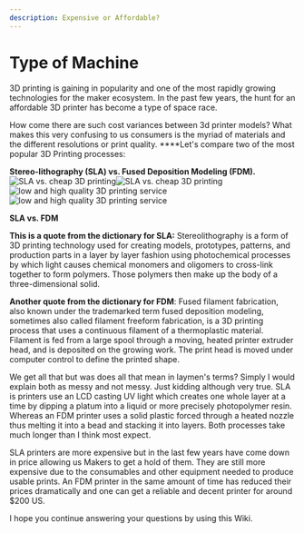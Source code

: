 ```yaml
---
description: Expensive or Affordable?
---
```


# Type of Machine

3D printing is gaining in popularity and one of the most rapidly growing technologies for the maker ecosystem. In the past few years, the hunt for an affordable 3D printer has become a type of space race.

How come there are such cost variances between 3d printer models? What makes this very confusing to us consumers is the myriad of materials and the different resolutions or print quality. ****Let's compare two of the most popular 3D Printing processes:

**Stereo-lithography \(SLA\) vs. Fused Deposition Modeling \(FDM\).**  
![SLA vs. cheap 3D printing](https://static.wixstatic.com/media/6684a8_a351b748c4784ffeb72887bbedfca847~mv2_d_4875_1668_s_2.jpg/v1/fit/w_300,h_300,al_c,q_5/file.jpg)![SLA vs. cheap 3D printing](https://static.wixstatic.com/media/6684a8_a351b748c4784ffeb72887bbedfca847~mv2_d_4875_1668_s_2.jpg/v1/fill/w_1480,h_506,al_c,q_90,usm_0.66_1.00_0.01/6684a8_a351b748c4784ffeb72887bbedfca847~mv2_d_4875_1668_s_2.webp)  
![low and high quality 3D printing service](https://static.wixstatic.com/media/6684a8_7937078f933049e4b27785e87bcfcf69~mv2_d_3657_3088_s_4_2.jpg/v1/fit/w_300,h_300,al_c,q_5/file.jpg)![low and high quality 3D printing service](https://static.wixstatic.com/media/6684a8_7937078f933049e4b27785e87bcfcf69~mv2_d_3657_3088_s_4_2.jpg/v1/fill/w_1480,h_1250,al_c,q_90,usm_0.66_1.00_0.01/6684a8_7937078f933049e4b27785e87bcfcf69~mv2_d_3657_3088_s_4_2.webp)

**SLA vs. FDM**

**This is a quote from the dictionary for SLA:** Stereolithography is a form of 3D printing technology used for creating models, prototypes, patterns, and production parts in a layer by layer fashion using photochemical processes by which light causes chemical monomers and oligomers to cross-link together to form polymers. Those polymers then make up the body of a three-dimensional solid.

**Another quote from the dictionary for FDM**: Fused filament fabrication, also known under the trademarked term fused deposition modeling, sometimes also called filament freeform fabrication, is a 3D printing process that uses a continuous filament of a thermoplastic material. Filament is fed from a large spool through a moving, heated printer extruder head, and is deposited on the growing work. The print head is moved under computer control to define the printed shape.

We get all that but was does all that mean in laymen's terms? Simply I would explain both as messy and not messy. Just kidding although very true. SLA is printers use an LCD casting UV light which creates one whole layer at a time by dipping a platum into a liquid or more precisely photopolymer resin. Whereas an FDM printer uses a solid plastic forced through a heated nozzle thus melting it into a bead and stacking it into layers. Both processes take much longer than I think most expect. 

SLA printers are more expensive but in the last few years have come down in price allowing us Makers to get a hold of them. They are still more expensive due to the consumables and other equipment needed to produce usable prints. An FDM printer in the same amount of time has reduced their prices dramatically and one can get a reliable and decent printer for around $200 US.

I hope you continue answering your questions by using this Wiki.


